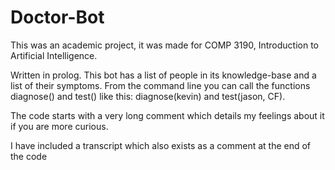 # Doctor-Bot

This was an academic project, it was made for COMP 3190, Introduction to Artificial Intelligence.

Written in prolog. This bot has a list of people in its knowledge-base and a list of
their symptoms. From the command line you can call the functions diagnose() and test()
like this: diagnose(kevin) and test(jason, CF).

The code starts with a very long comment which details my feelings about it if you are
more curious.

I have included a transcript which also exists as a comment at the end of the code
